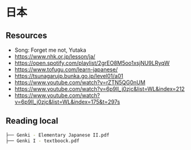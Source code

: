 # 日本

## Resources
- Song: Forget me not, Yutaka
- https://www.nhk.or.jp/lesson/ja/
- https://open.spotify.com/playlist/2grEO8M5oo1xsjNU9LRyqW
- https://www.tofugu.com/learn-japanese/
- https://tsunagarujp.bunka.go.jp/level01/a01
- https://www.youtube.com/watch?v=rZTN5QG0nUM
- https://www.youtube.com/watch?v=6p9Il_j0zjc&list=WL&index=212
- https://www.youtube.com/watch?v=6p9Il_j0zjc&list=WL&index=175&t=297s

## Reading local
```bash
├── Genki - Elementary Japanese II.pdf
├── Genki I - textboock.pdf
```
